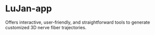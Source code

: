 # LuJan-app
Offers interactive, user-friendly, and straightforward tools to generate customized 3D nerve fiber trajectories.
